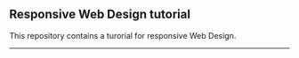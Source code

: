 ## Responsive Web Design tutorial

This repository contains a turorial for responsive Web Design.

---






